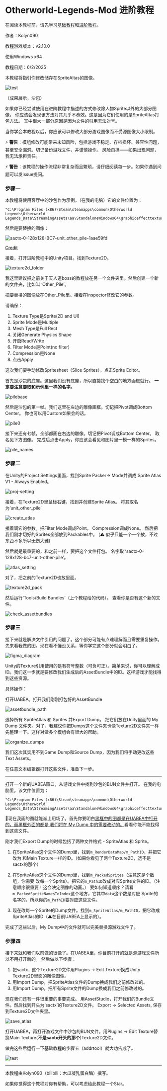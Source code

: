 # Otherworld-Legends-Mod 进阶教程
在阅读本教程前，请先学习[基础教程](/README_中文.md)和[进阶教程](/README_进阶教程.md)。

作者：Kolyn090

教程游戏版本：v2.10.0

使用Windows x64

教程日期：6/2/2025

本教程将指引你修改储存在SpriteAltas的图像。

![test](/images/advanced2/test.png)


（成果展示，沙包）

如果你已经尝试使用在进阶教程中描述的方式修改除人物Sprite以外的大部分图像，
你应该会发现该方法对其几乎不奏效。这是因为它们使用的是SpriteAltas打包方法。
其中很大一部分原因是因为文件的引用无法对号。

当你学会本教程以后，你应该可以修改大部分游戏图像而不受源图像大小限制。

⚡ **警告**：模组修改可能带来未知风险，包括游戏不稳定、存档损坏、兼容性问题，甚至安全漏洞。切记备份游戏文件，并谨慎操作。
风险自担——如果出现问题，我无法承担责任。

⚡ **警告**：该教程的操作流程非常复杂而且繁琐，请仔细阅读每一步。如果你遇到问题可以发issue提问。

### 步骤一
本教程将使用客厅中的沙包作为示例。（在我的电脑）它的文件位置为：
```
"C:\Program Files (x86)\Steam\steamapps\common\Otherworld Legends\Otherworld Legends_Data\StreamingAssets\aa\StandaloneWindows64\graphiceffecttextureseparatelygroup_assets_assets\sprites\unit\unit_other_pile.psd_0678876b821c494df01ee1384bec84f2.bundle"
```
然后是要替换的图像：

![sactx-0-128x128-BC7-unit_other_pile-1aae59fd](/images/advanced/sactx-0-128x128-BC7-unit_other_pile-1aae59fd.png)

[Credit](https://www.spriters-resource.com/pc_computer/pizzatower/sheet/193192/)

接着，打开进阶教程中的Unity项目。找到Texture2D。

![texture2d_folder](/images/advanced2/texture2d_folder.png)

我这里建议把之前关于天人道boss的教程放在另一个文件夹里。然后创建一个新的文件夹，比如叫
‘Other_Pile’。

把要替换的图像放在Other_Pile里。接着在Inspector修改它的参数。

请确保：
1. Texture Type是Sprite(2D and UI)
2. Sprite Mode是Multiple
3. Mesh Type是Full Rect
4. 关闭Generate Physics Shape
5. 开启Read/Write
6. Filter Mode是Point(no filter)
7. Compression是None
8. 点击Apply

这次我们要手动修改Spritesheet（Slice Sprites）。点击Sprite Editor。

首先是沙包的底座。这里我们没有底座，所以直接找个空白的地方画框就行。
**一定要注意要取和示例里一样的名字。**

![pilebase](/images/advanced2/pilebase.png)

然后是沙包的第一帧。我们这里在左边的雕像画框。切记把Pivot调成Bottom Center。
你也可以用Custom如果会的话。

![pile0](/images/advanced2/pile0.png)

接下来还有七帧，全部都画在右边的雕像。切记把Pivot调成Bottom Center。
取名见下方图像。
完成后点击Apply，你应该会看见和图片里一模一样的Sprites。

![pile_names](/images/advanced2/pile_names.png)

### 步骤二

在Unity的Project Settings里面，找到Sprite Packer-> Mode并调成
Sprite Atlas V1 - Always Enabled。

![proj-setting](/images/advanced2/proj-setting.png)

接着，在Texture2D里鼠标右键，找到并创建Sprite Atlas。
将其取名为‘unit_other_pile’

![create_atlas](/images/advanced2/create_atlas.png)

接着调它的参数。把Filter Mode调成Point。
Compression调成None。
然后把我们刚才切好的Sprites全部放到Packables中。
(⚠️ 似乎只能一个一个放，不过东西不多所以无伤大雅)

然后就是最重要的，和之前一样，要把这个文件打包。
名字取 ‘sactx-0-128x128-bc7-unit-other-pile’。

![atlas_setting](/images/advanced2/atlas_setting.png)

对了，把之前的Texture2D也放里面。

![texture2d_pack](/images/advanced2/texture2d_pack.png)

然后运行‘Tools/Build Bundles’（上个教程给的代码）。
查看你是否有这个新的文件。

![check_assetbundles](/images/advanced2/check_assetbundles.png)

### 步骤三

接下来就是解决文件引用的问题了。这个部分可能有点难理解而且需要重复操作。
先来看我做的图。现在看不懂没关系，等你学完这个部分就会明白了。

![figma_diagram](/images/advanced2/figma_diagram.png)

Unity的Texture引用使用的是有符号整数（可负可正）。简单来说，你可以理解成ID。我们这一步就是要修改我们生成后的AssetBundle中的ID。这样游戏才能找得到这些资源。

具体操作：

打开UABEA。打开我们刚刚打包好的AssetBundle

![assetbundle_path](/images/advanced2/assetbundle_path.png)

选择所有 SpriteAtlas 和 Sprites 并Export Dump。
把它们放在Unity里面的 My Dump 文件夹。对了，我建议你把Dumps这个文件夹也像Texture2D文件夹一样先整理一下。这样对做多个模组会有很大的帮助。

![organize_dumps](/images/advanced2/organize_dumps.png)

我们这次其实用不到Game Dump和Source Dump，因为我们将手动更改这些Text Assets。

在任意文本编辑器打开这些文件，准备下一步。

---

打开一个新的UABEA窗口，从游戏文件中找到沙包的BUN文件并打开。
在我的电脑里，该文件位置为：

```
"C:\Program Files (x86)\Steam\steamapps\common\Otherworld Legends\Otherworld Legends_Data\StreamingAssets\aa\StandaloneWindows64\graphiceffecttextureseparatelygroup_assets_assets\sprites\unit\unit_other_pile.psd_0678876b821c494df01ee1384bec84f2.bundle"
```
📍现在我画的图就能派上用场了。首先你要明白<u>黑框中的图都是在UABEA中打开的，而黑框外面的都是
我们将在 My Dump 中的需要改动的。</u>看看你能不能找得到这些文件。

刚才我们Export Dump的时候包括了两种文件格式 - SpriteAtlas 和 Sprite。

1. 在SpriteAtlas这个文件的Dump里，找到`m_RenderDataMap/m_PathID`，并把它改为
和Main Texture一样的ID。（如果你看见了两个Texture2D，选不是sactx的那个）

2. 在SpriteAtlas这个文件的Dump里，找到`m_PackedSprites`（注意这是个数组，你需要
改每一个Sprite）。把它的`m_PathID`改成对应Sprite文件的ID。（注意顺序很重要！这会决定图像的动画。）
要如何知道顺序？请看`m_PackedSpriteNamesToIndex`这个地方，它其中`data`这个数是对应
Sprite的名字的，所以你的`m_PathID`要对应这些文件。

3. 现在改每一个Sprite的Dump文件。找到`m_SpriteAtlas/m_PathID`，把它改成
SpriteAtlas的ID（⚠️在目前UABEA上显示的）。

完成了这些以后，My Dump中的文件就可以完美替换源游戏文件了。

### 步骤四

接下来就和我们以前做的很像了。在UABEA里，你目前打开的就是源游戏文件所以不用打开新的。
然后做以下步骤：
1. 把sactx...这个Texture2D文件用Plugins -> Edit Texture换成Unity Texture2D里面的雕像图像。
2. 用Import Dump，把SpriteAtlas文件的Dump换成我们之前修改过的。
3. 用Import Dump，把所有Sprite文件的Dump换成我们之前修改过的。

现在我们还有一件很重要的事要完成。
用AssetStudio，打开我们的Bundle文件。然后找到开头为‘sactx’的Texture2D文件。
Export -> Selected Assets, 保存到Texture2D文件夹里。

![save_atlas](/images/advanced2/save_atlas.png)

打开UABEA，再打开游戏文件中沙包的BUN文件。用Plugins -> Edit Texture替换Main Texture(**不是sactx开头的那个**)Texture2D文件。

做完这些后运行一下基础教程的步骤五（addrtool）就大功告成了。

![test](/images/advanced2/test.png)

---

本教程由Kolyn090（bilibili：木瓜凝乳蛋白酶）撰写。

如果你觉得这个教程对你有帮助，可以考虑给此教程一个Star。






















































































